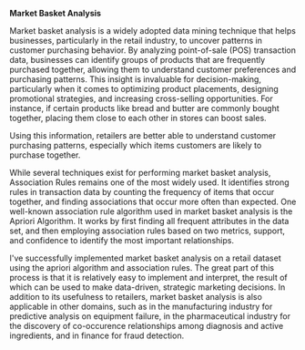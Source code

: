 **Market Basket Analysis**

Market basket analysis is a widely adopted data mining technique that helps businesses, particularly in the retail industry, to uncover patterns in customer purchasing behavior. By analyzing point-of-sale (POS) transaction data, businesses can identify groups of products that are frequently purchased together, allowing them to understand customer preferences and purchasing patterns. This insight is invaluable for decision-making, particularly when it comes to optimizing product placements, designing promotional strategies, and increasing cross-selling opportunities. For instance, if certain products like bread and butter are commonly bought together, placing them close to each other in stores can boost sales.

Using this information, retailers are better able to understand customer purchasing patterns, especially which items customers are likely to purchase together.


While several techniques exist for performing market basket analysis, Association Rules remains one of the most widely used. It identifies strong rules in transaction data by counting the frequency of items that occur together, and finding associations that occur more often than expected. One well-known association rule algorithm used in market basket analysis is the Apriori Algorithm. It works by first finding all frequent attributes in the data set, and then employing association rules based on two metrics, support, and confidence to identify the most important relationships.


I've successfully implemented market basket analysis on a retail dataset using the apriori algorithm and association rules. The great part of this process is that it is relatively easy to implement and interpret, the result of which can be used to make data-driven, strategic marketing decisions. In addition to its usefulness to retailers, market basket analysis is also applicable in other domains, such as in the manufacturing industry for predictive analysis on equipment failure, in the pharmaceutical industry for the discovery of co-occurence relationships among diagnosis and active ingredients, and in finance for fraud detection.

